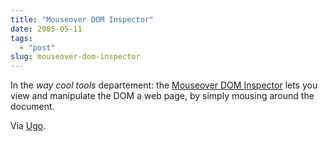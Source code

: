 ```yaml
---
title: "Mouseover DOM Inspector"
date: 2005-05-11
tags: 
  - "post"
slug: mouseover-dom-inspector
---
```


In the _way cool tools_ departement: the [Mouseover DOM Inspector](http://slayeroffice.com/tools/modi/v2.0/modi_help.html) lets you view and manipulate the DOM a web page, by simply mousing around the document.

Via [Ugo](http://agylen.com/2005/05/11/mouseover-dom-inspector/).
